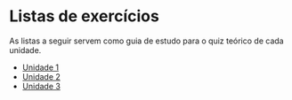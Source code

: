# Listas de exercícios

As listas a seguir servem como guia de estudo para o quiz teórico de cada unidade.

- [Unidade 1](lista01.md)
- [Unidade 2](lista02.md)
- [Unidade 3](lista03.md)
